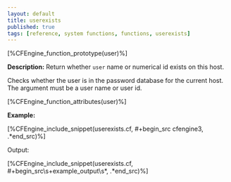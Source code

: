 ```yaml
---
layout: default
title: userexists
published: true
tags: [reference, system functions, functions, userexists]
---
```


[%CFEngine_function_prototype(user)%]

**Description:** Return whether `user` name or numerical id exists on this
host.

Checks whether the user is in the password database for the current host. The
argument must be a user name or user id.

[%CFEngine_function_attributes(user)%]

**Example:**

[%CFEngine_include_snippet(userexists.cf, #\+begin_src cfengine3, .*end_src)%]

Output:

[%CFEngine_include_snippet(userexists.cf, #\+begin_src\s+example_output\s*, .*end_src)%]

